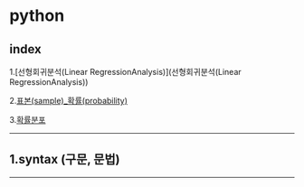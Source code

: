# **python**
## index
  1.[선형회귀분석(Linear RegressionAnalysis)](선형회귀분석(Linear RegressionAnalysis))<br>
  
  2.[표본(sample)_확률(probability)](표본(sample)_확률(probability))<br>
  
  3.[확률분포](확률분포)<br>

---
## 1.syntax (구문, 문법)

---

